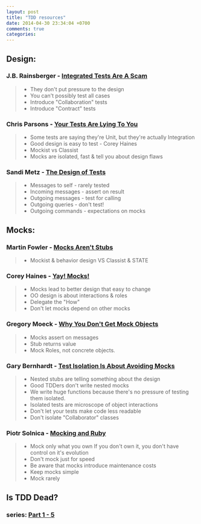```yaml
---
layout: post
title: "TDD resources"
date: 2014-04-30 23:34:04 +0700
comments: true
categories:
---
```


## Design:

### J.B. Rainsberger - [Integrated Tests Are A Scam][1]
> - They don't put pressure to the design
> - You can't possibly test all cases
> - Introduce "Collaboration" tests
> - Introduce "Contract" tests

### Chris Parsons - [Your Tests Are Lying To You][2]
> - Some tests are saying they're Unit, but they're actually Integration
> - Good design is easy to test - Corey Haines
> - Mockist vs Classist
> - Mocks are isolated, fast & tell you about design flaws

### Sandi Metz - [The Design of Tests][6]
> - Messages to self - rarely tested
> - Incoming messages - assert on result
> - Outgoing messages - test for calling
> - Outgoing queries - don't test!
> - Outgoing commands - expectations on mocks

## Mocks:

### Martin Fowler - [Mocks Aren't Stubs][3]
> - Mockist & behavior design VS Classist & STATE

### Corey Haines - [Yay! Mocks!][4]
> - Mocks lead to better design that easy to change
> - OO design is about interactions & roles
> - Delegate the "How"
> - Don't let mocks depend on other mocks

### Gregory Moeck - [Why You Don't Get Mock Objects][5]
> - Mocks assert on messages
> - Stub returns value
> - Mock Roles, not concrete objects.

### Gary Bernhardt - [Test Isolation Is About Avoiding Mocks][7]
> - Nested stubs are telling something about the design
> - Good TDDers don't write nested mocks
> - We write huge functions because there's no pressure of testing them
>   isolated.
> - Isolated tests are microscope of object interactions
> - Don't let your tests make code less readable
> - Don't isolate "Collaborator" classes

### Piotr Solnica - [Mocking and Ruby][8]
> - Mock only what you own
    If you don't own it, you don't have control on it's evolution
> - Don't mock just for speed
> - Be aware that mocks introduce maintenance costs
> - Keep mocks simple
> - Mock rarely

## Is TDD Dead?

### series: [Part 1 - 5][9]

[1]: http://vimeo.com/80533536
[2]: http://www.confreaks.com/videos/697-rubyconf2011-your-tests-are-lying-to-you
[3]: http://martinfowler.com/articles/mocksArentStubs.html
[4]: http://www.confreaks.com/videos/1237-aloharuby2012-yay-mocks
[5]: http://www.confreaks.com/videos/659-rubyconf2011-why-you-don-t-get-mock-objects
[6]: http://www.youtube.com/watch?v=qT5iriwidRg
[7]: https://www.destroyallsoftware.com/blog/2014/test-isolation-is-about-avoiding-mocks
[8]: http://solnic.eu/2014/05/22/mocking-and-ruby.html
[9]: http://martinfowler.com/articles/is-tdd-dead/




